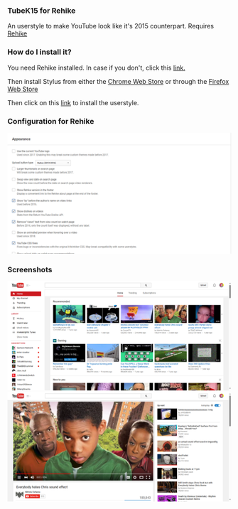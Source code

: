 ### **TubeK15 for Rehike**
An userstyle to make YouTube look like it's 2015 counterpart. Requires [Rehike](https://github.com/Rehike/Rehike)
### **How do I install it?**

You need Rehike installed. In case if you don't, click this [link.](https://github.com/Rehike/Rehike)

Then install Stylus from either the [Chrome Web Store](https://chrome.google.com/webstore/detail/stylus/clngdbkpkpeebahjckkjfobafhncgmne) or through the [Firefox Web Store](https://addons.mozilla.org/en-US/firefox/addon/styl-us/)

Then click on this [link](https://github.com/KetaMnight/TubeK15-for-Rehike/raw/main/TubeK15.user.css) to install the userstyle.

### **Configuration for Rehike**
![image](https://github.com/KetaMnight/TubeK15-for-Rehike/blob/main/screenshot3.png?raw=true)

### **Screenshots**
![image](https://github.com/KetaMnight/TubeK15-for-Rehike/blob/main/screenshot1.png?raw=true)
![image](https://github.com/KetaMnight/TubeK15-for-Rehike/blob/main/screenshot2.png?raw=true)
